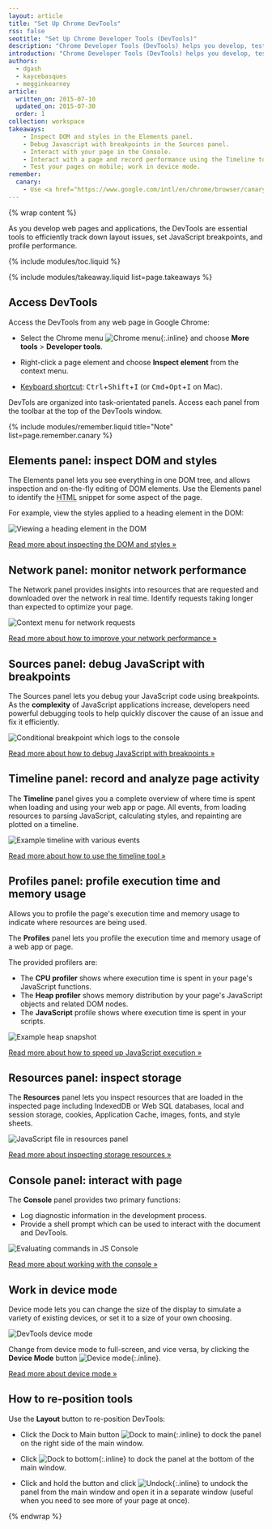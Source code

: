 ```yaml
---
layout: article
title: "Set Up Chrome DevTools"
rss: false
seotitle: "Set Up Chrome Developer Tools (DevTools)"
description: "Chrome Developer Tools (DevTools) helps you develop, test, and debug your web sites and applications directly from the Google Chrome browser."
introduction: "Chrome Developer Tools (DevTools) helps you develop, test, and debug your web sites and applications directly from the Google Chrome browser."
authors:
  - dgash
  - kaycebasques
  - megginkearney
article:
  written_on: 2015-07-10
  updated_on: 2015-07-30
  order: 1
collection: workspace
takeaways:
    - Inspect DOM and styles in the Elements panel.
    - Debug Javascript with breakpoints in the Sources panel.
    - Interact with your page in the Console.
    - Interact with a page and record performance using the Timeline tool.
    - Test your pages on mobile; work in device mode.
remember:
  canary:
    - Use <a href="https://www.google.com/intl/en/chrome/browser/canary.html">Google Chrome Canary</a> to get the latest version of DevTools.
---
```


{% wrap content %}

As you develop web pages and applications, the DevTools are essential tools to efficiently track down layout issues, set JavaScript breakpoints, and profile performance.

{% include modules/toc.liquid %}

{% include modules/takeaway.liquid list=page.takeaways %}

## Access DevTools

Access the DevTools from any web page in Google Chrome:

* Select the Chrome menu ![Chrome menu](imgs/chrome_menu_button.png){:.inline} and choose **More tools** > **Developer tools**.

* Right-click a page element and choose **Inspect element** from the context menu.

* [Keyboard shortcut](tools/iterate/inspect-styles/shortcuts): <kbd class="kbd">Ctrl</kbd>+<kbd class="kbd">Shift</kbd>+<kbd class="kbd">I</kbd> (or <kbd class="kbd">Cmd</kbd>+<kbd class="kbd">Opt</kbd>+<kbd class="kbd">I</kbd> on Mac).

DevTols are organized into task-orientated panels.
Access each panel from the toolbar
at the top of the DevTools window.

{% include modules/remember.liquid title="Note" list=page.remember.canary %}

## Elements panel: inspect DOM and styles

The Elements panel lets you see everything in one DOM tree,
and allows inspection and on-the-fly editing of DOM elements.
Use the Elements panel to identify the
<abbr title="HyperText Markup Language">HTML</abbr> snippet for some aspect of the page.

For example, view the styles applied to a heading element in the DOM:

![Viewing a heading element in the DOM](imgs/elements-panel.png)

[Read more about inspecting the DOM and styles »](tools/iterate/inspect-styles/basics)

## Network panel: monitor network performance

The Network panel provides insights into resources that are requested and downloaded over the network in real time.
Identify requests taking longer than expected
to optimize your page.

![Context menu for network requests](imgs/network-panel.png)

[Read more about how to improve your network performance »](tools/profile-performance/network-performance/resource-loading)

## Sources panel: debug JavaScript with breakpoints

The Sources panel lets you debug your JavaScript code 
using breakpoints.
As the **complexity** of JavaScript applications increase,
developers need powerful debugging tools to help quickly discover the cause of an issue and fix it efficiently.

![Conditional breakpoint which logs to the console](imgs/js-debugging.png)

[Read more about how to debug JavaScript with breakpoints »](tools/javascript/breakpoints)

## Timeline panel: record and analyze page activity

The **Timeline** panel gives you a complete overview
of where time is spent when loading and using your web app or page.
All events, from loading resources to parsing JavaScript,
calculating styles, and repainting are plotted on a timeline.

![Example timeline with various events](imgs/timeline-panel.png)

[Read more about how to use the timeline tool »](tools/profile-performance/evaluate-performance/timeline-tool)

## Profiles panel: profile execution time and memory usage

Allows you to profile the page's execution time and memory usage to indicate where resources are being used.

The **Profiles** panel lets you profile the execution time and
memory usage of a web app or page.

The provided profilers are:

* The **CPU profiler** shows where execution time is spent in your page's JavaScript functions.
* The **Heap profiler** shows memory distribution by your page's JavaScript objects and related DOM nodes.
* The **JavaScript** profile shows where execution time is spent in your scripts.

![Example heap snapshot](imgs/profiles-panel.png)

[Read more about how to speed up JavaScript execution »](tools/profile-performance/rendering-tools/js-execution)

## Resources panel: inspect storage

The **Resources** panel lets you inspect resources that are loaded in the inspected page including IndexedDB or Web SQL databases, local and session storage, cookies, Application Cache, images, fonts, and style sheets.

![JavaScript file in resources panel](imgs/resources-panel.png)

[Read more about inspecting storage resources »](tools/iterate/manage-data/index)

## Console panel: interact with page

The **Console** panel provides two primary functions:

* Log diagnostic information in the development process.
* Provide a shell prompt which can be used to interact with the document and DevTools.

![Evaluating commands in JS Console](imgs/expression-evaluation.png)

[Read more about working with the console »](tools/javascript/console/)

## Work in device mode

Device mode lets you can change the size of the display to simulate a variety of existing devices, or set it to a size of your own choosing.

![DevTools device mode](imgs/device-mode-initial-view.png)

Change from device mode to full-screen,
and vice versa, by clicking the **Device Mode** button
![Device mode](imgs/device_mode_button.png){:.inline}. 

[Read more about device mode »](tools/setup/device-testing/devtools-emulator)

## How to re-position tools

Use the **Layout** button to re-position DevTools:

* Click the Dock to Main button ![Dock to main](imgs/dock_to_main_button.png){:.inline} to dock the panel on the right side of the main window.

* Click ![Dock to bottom](imgs/dock_to_bottom_button.png){:.inline} to dock the panel at the bottom of the main window.

* Click and hold the button and click
![Undock](imgs/undock_button.png){:.inline}
to undock the panel from the main window and
open it in a separate window
(useful when you need to see more of your page at once).

{% endwrap %}
